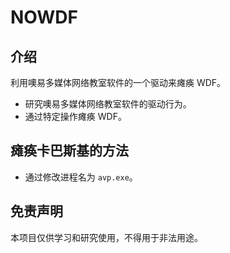 # NOWDF

## 介绍
利用噢易多媒体网络教室软件的一个驱动来瘫痪 WDF。
- 研究噢易多媒体网络教室软件的驱动行为。
- 通过特定操作瘫痪 WDF。

## 瘫痪卡巴斯基的方法
- 通过修改进程名为 `avp.exe`。

## 免责声明
本项目仅供学习和研究使用，不得用于非法用途。

